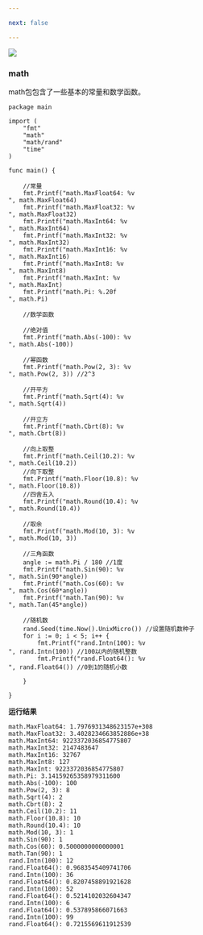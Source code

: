 ```yaml
---

next: false

---
```




<BlogInfo id="402"/>

![](https://gimg2.baidu.com/image_search/src=http%3A%2F%2Fp8.itc.cn%2Fq_70%2Fimages03%2F20210221%2Fd778753d6a0d4ab9b685aaf362810c0d.gif&refer=http%3A%2F%2Fp8.itc.cn&app=2002&size=f9999,10000&q=a80&n=0&g=0n&fmt=auto?sec=1665661975&t=37860c72d333426b69c936abcb7d5473)

### math

math包包含了一些基本的常量和数学函数。


```golang
package main

import (
	"fmt"
	"math"
	"math/rand"
	"time"
)

func main() {

	//常量
	fmt.Printf("math.MaxFloat64: %v
", math.MaxFloat64)
	fmt.Printf("math.MaxFloat32: %v
", math.MaxFloat32)
	fmt.Printf("math.MaxInt64: %v
", math.MaxInt64)
	fmt.Printf("math.MaxInt32: %v
", math.MaxInt32)
	fmt.Printf("math.MaxInt16: %v
", math.MaxInt16)
	fmt.Printf("math.MaxInt8: %v
", math.MaxInt8)
	fmt.Printf("math.MaxInt: %v
", math.MaxInt)
	fmt.Printf("math.Pi: %.20f
", math.Pi)

	//数学函数

	//绝对值
	fmt.Printf("math.Abs(-100): %v
", math.Abs(-100))

	//幂函数
	fmt.Printf("math.Pow(2, 3): %v
", math.Pow(2, 3)) //2^3

	//开平方
	fmt.Printf("math.Sqrt(4): %v
", math.Sqrt(4))

	//开立方
	fmt.Printf("math.Cbrt(8): %v
", math.Cbrt(8))

	//向上取整
	fmt.Printf("math.Ceil(10.2): %v
", math.Ceil(10.2))
	//向下取整
	fmt.Printf("math.Floor(10.8): %v
", math.Floor(10.8))
	//四舍五入
	fmt.Printf("math.Round(10.4): %v
", math.Round(10.4))

	//取余
	fmt.Printf("math.Mod(10, 3): %v
", math.Mod(10, 3))

	//三角函数
	angle := math.Pi / 180 //1度
	fmt.Printf("math.Sin(90): %v
", math.Sin(90*angle))
	fmt.Printf("math.Cos(60): %v
", math.Cos(60*angle))
	fmt.Printf("math.Tan(90): %v
", math.Tan(45*angle))

	//随机数
	rand.Seed(time.Now().UnixMicro()) //设置随机数种子
	for i := 0; i < 5; i++ {
		fmt.Printf("rand.Intn(100): %v
", rand.Intn(100)) //100以内的随机整数
		fmt.Printf("rand.Float64(): %v
", rand.Float64()) //0到1的随机小数

	}

}
```

**运行结果**


```shell script
math.MaxFloat64: 1.7976931348623157e+308
math.MaxFloat32: 3.4028234663852886e+38
math.MaxInt64: 9223372036854775807
math.MaxInt32: 2147483647
math.MaxInt16: 32767
math.MaxInt8: 127
math.MaxInt: 9223372036854775807
math.Pi: 3.14159265358979311600
math.Abs(-100): 100
math.Pow(2, 3): 8
math.Sqrt(4): 2
math.Cbrt(8): 2
math.Ceil(10.2): 11
math.Floor(10.8): 10
math.Round(10.4): 10
math.Mod(10, 3): 1
math.Sin(90): 1
math.Cos(60): 0.5000000000000001
math.Tan(90): 1
rand.Intn(100): 12
rand.Float64(): 0.9683545409741706
rand.Intn(100): 36
rand.Float64(): 0.8207458891921628
rand.Intn(100): 52
rand.Float64(): 0.5214102032604347
rand.Intn(100): 6
rand.Float64(): 0.537895866071663
rand.Intn(100): 99
rand.Float64(): 0.7215569611912539
```






<ActionBox />
